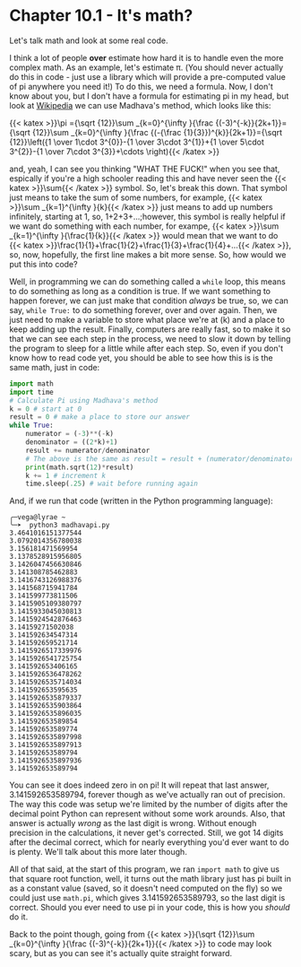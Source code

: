 # Chapter 10.1 - It's math?

<script>
    document.getElementById("codeMenu").open = true;
</script>

Let's talk math and look at some real code.

I think a lot of people **over** estimate how hard it is to handle even the more complex math. As an example, let's estimate π. (You should never actually do this in code - just use a library which will provide a pre-computed value of pi anywhere you need it!) To do this, we need a formula. Now, I don't know about you, but I don't have a formula for estimating pi in my head, but look at [Wikipedia](https://en.wikipedia.org/wiki/Approximations_of_%CF%80) we can use Madhava's method, which looks like this:

{{< katex >}}\pi ={\sqrt {12}}\sum _{k=0}^{\infty }{\frac {(-3)^{-k}}{2k+1}}={\sqrt {12}}\sum _{k=0}^{\infty }{\frac {(-{\frac {1}{3}})^{k}}{2k+1}}={\sqrt {12}}\left({1 \over 1\cdot 3^{0}}-{1 \over 3\cdot 3^{1}}+{1 \over 5\cdot 3^{2}}-{1 \over 7\cdot 3^{3}}+\cdots \right){{< /katex >}}

and, yeah, I can see you thinking "WHAT THE FUCK!" when you see that, espically if you're a high schooler reading this and have never seen the {{< katex >}}\sum{{< /katex >}} symbol. So, let's break this down. That symbol just means to take the sum of some numbers, for example, {{< katex >}}\sum _{k=1}^{\infty }{k}{{< /katex >}} just means to add up numbers infinitely, starting at 1, so, 1+2+3+...;however, this symbol is really helpful if we want do something with each number, for exampe, {{< katex >}}\sum _{k=1}^{\infty }{\frac{1}{k}}{{< /katex >}} would mean that we want to do {{< katex >}}\frac{1}{1}+\frac{1}{2}+\frac{1}{3}+\frac{1}{4}+...{{< /katex >}}, so, now, hopefully, the first line makes a bit more sense. So, how would we put this into code?

Well, in programming we can do something called a `while` loop, this means to do something as long as a condition is true. If we want something to happen forever, we can just make that condition *always* be true, so, we can say, `while True:` to do something forever, over and over again. Then, we just need to make a variable to store what place we're at (k) and a place to keep adding up the result. Finally, computers are really fast, so to make it so that we can see each step in the process, we need to slow it down by telling the program to sleep for a little while after each step. So, even if you don't know how to read code yet, you should be able to see how this is is the same math, just in code:

```python
import math
import time
# Calculate Pi using Madhava's method
k = 0 # start at 0
result = 0 # make a place to store our answer
while True:
    numerator = (-3)**(-k)
    denominator = ((2*k)+1)
    result += numerator/denominator 
    # The above is the same as result = result + (numerator/denominator)
    print(math.sqrt(12)*result)
    k += 1 # increment k
    time.sleep(.25) # wait before running again
```

And, if we run that code (written in the Python programming language):

```
╭─vega@lyrae ~  
╰─➤  python3 madhavapi.py
3.4641016151377544
3.0792014356780038
3.156181471569954
3.1378528915956805
3.1426047456630846
3.141308785462883
3.1416743126988376
3.141568715941784
3.141599773811506
3.1415905109380797
3.1415933045030813
3.1415924542876463
3.14159271502038
3.141592634547314
3.141592659521714
3.1415926517339976
3.1415926541725754
3.141592653406165
3.1415926536478262
3.1415926535714034
3.141592653595635
3.1415926535879337
3.1415926535903864
3.1415926535896035
3.141592653589854
3.141592653589774
3.1415926535897998
3.1415926535897913
3.141592653589794
3.1415926535897936
3.141592653589794
```

You can see it does indeed zero in on pi! It will repeat that last answer, 3.141592653589794, forever though as we've actually ran out of precision. The way this code was setup we're limited by the number of digits after the decimal point Python can represent without some work arounds. Also, that answer is actually *wrong* as the last digit is wrong. Without enough precision in the calculations, it never get's corrected. Still, we got 14 digits after the decimal correct, which for nearly everything you'd ever want to do is plenty. We'll talk about this more later though.

All of that said, at the start of this program, we ran `import math` to give us that square root function, well, it turns out the math library just has pi built in as a constant value (saved, so it doesn't need computed on the fly) so we could just use `math.pi`, which gives 3.141592653589793, so the last digit is correct. Should you ever need to use pi in your code, this is how you *should* do it.

Back to the point though, going from {{< katex >}}{\sqrt {12}}\sum _{k=0}^{\infty }{\frac {(-3)^{-k}}{2k+1}}{{< /katex >}} to code may look scary, but as you can see it's actually quite straight forward.

